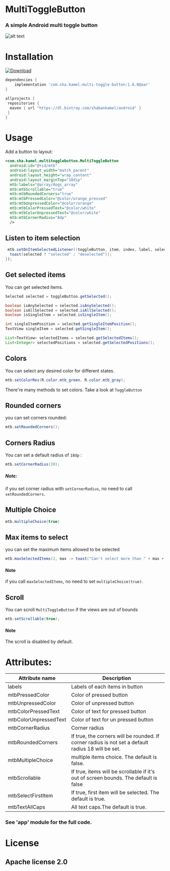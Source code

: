 


# MultiToggleButton
### A simple Android multi toggle button

![alt text](https://github.com/ShabanKamell/android-form-validator/tree/master/blob/master/raw/form_sample.png "Sample App")

# Installation
[ ![Download](https://api.bintray.com/packages/shabankamel/android/multitogglebutton/images/download.svg) ](https://bintray.com/shabankamel/android/multitogglebutton/_latestVersion)
```groovy
dependencies {
    implementation 'com.sha.kamel:multi-toggle-button:1.6.0@aar'
}

allprojects {
 repositories { 
  maven { url "https://dl.bintray.com/shabankamel/android" } 
 }
}
```
# Usage

Add a button to layout:
```xml
<com.sha.kamel.multitogglebutton.MultiToggleButton  
  android:id="@+id/mtb"  
  android:layout_width="match_parent"  
  android:layout_height="wrap_content"  
  android:layout_marginTop="10dip"  
  mtb:labels="@array/dogs_array"  
  mtb:mtbScrollable="true"  
  mtb:mtbRoundedCorners="true"  
  mtb:mtbPressedColor="@color/orange_pressed"  
  mtb:mtbUnpressedColor="@color/orange"  
  mtb:mtbColorPressedText="@color/white"  
  mtb:mtbColorUnpressedText="@color/white"  
  mtb:mtbCornerRadius="8dp"  
  />
```
## Listen to item selection
```java
 mtb.setOnItemSelectedListener((toggleButton, item, index, label, selected) -> {  
  toast(selected ? "selected" : "deselected"));  
});
```
## Get selected items
You can get selected items.
```java
Selected selected = toggleButton.getSelected();

boolean isAnySelected = selected.isAnySelected();
boolean isAllSelected = selected.isAllSelected();
boolean isSingleItem = selected.isSingleItem();

int singleItemPosition = selected.getSingleItemPosition();
TextView singleItem = selected.getSingleItem();

List<TextView> selectedItems = selected.getSelectedItems();
List<Integer> selectedPositions = selected.getSelectedPositions();
```
## Colors
You can select any desired color for different states.
```java
mtb.setColorRes(R.color.mtb_green, R.color.mtb_gray);
```
There're many methods to set colors. Take a look at `ToggleButton`

## Rounded corners
you can set corners rounded:
```java
mtb.setRoundedCorners();
```

## Corners Radius
You can set a default radius of `18dp` :
```java
mtb.setCornerRadius(20);
```


##### Note:
if you set corner radius with `setCornerRadius`, no need to call `setRoundedCorners`.

## Multiple Choice
```java
mtb.multipleChoice(true)
```

## Max items to select
you can set the maximum items allowed to be selected
```java
mtb.maxSelectedItems(2, max -> toast("Can't select more than " + max + " items."));
```
#### Note
if you call `maxSelectedItems`, no need to set `multipleChoice(true)`.

## Scroll
You can scroll `MultiToggleButton` if the views are out of bounds
```java
mtb.setScrollable(true);
```
#### Note
The scroll is disabled by default.


# Attributes:
| Attribute name                    | Description                                                   |
| ----------------|------------------------|
|   labels |  Labels of each items in button
|   mtbPressedColor | Color of pressed button
|   mtbUnpressedColor  | Color of unpressed button
|   mtbColorPressedText | Color of text for pressed button
|   mtbColorUnpressedText | Color of text for un pressed button
|   mtbCornerRadius | Corner radius
|   mtbRoundedCorners | If true, the corners will be rounded. If corner radius is not set a default radius 18 will be set.
|   mtbMultipleChoice | multiple items choice. The default is false.
|   mtbScrollable | If true, items will be scrollable if it's out of screen bounds. The default is false
|   mtbSelectFirstItem | If true, first item will be selected. The default is true.
|   mtbTextAllCaps | All text caps.The default is true.


### See 'app' module for the full code.

# License

## Apache license 2.0

